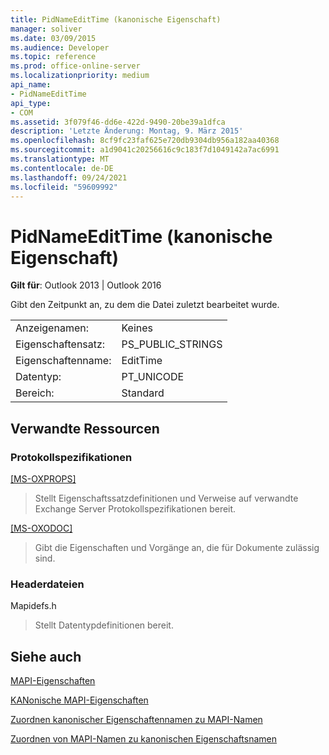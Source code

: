 ```yaml
---
title: PidNameEditTime (kanonische Eigenschaft)
manager: soliver
ms.date: 03/09/2015
ms.audience: Developer
ms.topic: reference
ms.prod: office-online-server
ms.localizationpriority: medium
api_name:
- PidNameEditTime
api_type:
- COM
ms.assetid: 3f079f46-dd6e-422d-9490-20be39a1dfca
description: 'Letzte Änderung: Montag, 9. März 2015'
ms.openlocfilehash: 8cf9fc23faf625e720db9304db956a182aa40368
ms.sourcegitcommit: a1d9041c20256616c9c183f7d1049142a7ac6991
ms.translationtype: MT
ms.contentlocale: de-DE
ms.lasthandoff: 09/24/2021
ms.locfileid: "59609992"
---
```

# <a name="pidnameedittime-canonical-property"></a>PidNameEditTime (kanonische Eigenschaft)

  
  
**Gilt für**: Outlook 2013 | Outlook 2016 
  
Gibt den Zeitpunkt an, zu dem die Datei zuletzt bearbeitet wurde.
  
|||
|:-----|:-----|
|Anzeigenamen:  <br/> |Keines  <br/> |
|Eigenschaftensatz:  <br/> |PS_PUBLIC_STRINGS  <br/> |
|Eigenschaftenname:  <br/> |EditTime  <br/> |
|Datentyp:  <br/> |PT_UNICODE  <br/> |
|Bereich:  <br/> |Standard  <br/> |
   
## <a name="related-resources"></a>Verwandte Ressourcen

### <a name="protocol-specifications"></a>Protokollspezifikationen

[[MS-OXPROPS]](https://msdn.microsoft.com/library/f6ab1613-aefe-447d-a49c-18217230b148%28Office.15%29.aspx)
  
> Stellt Eigenschaftssatzdefinitionen und Verweise auf verwandte Exchange Server Protokollspezifikationen bereit.
    
[[MS-OXODOC]](https://msdn.microsoft.com/library/103007c8-5066-4bed-84e3-4465907af098%28Office.15%29.aspx)
  
> Gibt die Eigenschaften und Vorgänge an, die für Dokumente zulässig sind.
    
### <a name="header-files"></a>Headerdateien

Mapidefs.h
  
> Stellt Datentypdefinitionen bereit.
    
## <a name="see-also"></a>Siehe auch



[MAPI-Eigenschaften](mapi-properties.md)
  
[KANonische MAPI-Eigenschaften](mapi-canonical-properties.md)
  
[Zuordnen kanonischer Eigenschaftennamen zu MAPI-Namen](mapping-canonical-property-names-to-mapi-names.md)
  
[Zuordnen von MAPI-Namen zu kanonischen Eigenschaftsnamen](mapping-mapi-names-to-canonical-property-names.md)

